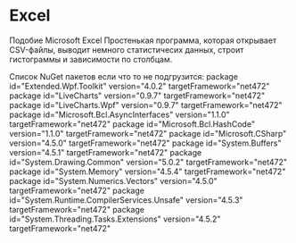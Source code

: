 # Excel
Подобие Microsoft Excel
Простенькая программа, которая открывает CSV-файлы, выводит немного статистичесих данных, строит гистограммы и зависимости по столбцам.

Список NuGet пакетов если что то не подгрузится:
package id="Extended.Wpf.Toolkit" version="4.0.2" targetFramework="net472"
package id="LiveCharts" version="0.9.7" targetFramework="net472"
package id="LiveCharts.Wpf" version="0.9.7" targetFramework="net472"
package id="Microsoft.Bcl.AsyncInterfaces" version="1.1.0" targetFramework="net472"
package id="Microsoft.Bcl.HashCode" version="1.1.0" targetFramework="net472"
package id="Microsoft.CSharp" version="4.5.0" targetFramework="net472"
package id="System.Buffers" version="4.5.1" targetFramework="net472"
package id="System.Drawing.Common" version="5.0.2" targetFramework="net472"
package id="System.Memory" version="4.5.4" targetFramework="net472"
package id="System.Numerics.Vectors" version="4.5.0" targetFramework="net472"
package id="System.Runtime.CompilerServices.Unsafe" version="4.5.3" targetFramework="net472"
package id="System.Threading.Tasks.Extensions" version="4.5.2" targetFramework="net472"
